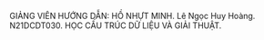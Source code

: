 GIẢNG VIÊN HƯỚNG DẪN: HỒ NHỰT MINH.
Lê Ngọc Huy Hoàng.
N21DCDT030.
HỌC CẤU TRÚC DỮ LIỆU VÀ GIẢI THUẬT.

